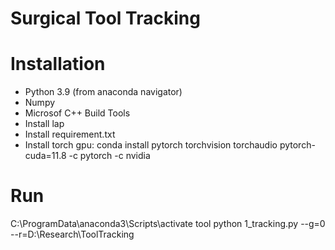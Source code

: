 # Surgical Tool Tracking

# Installation
- Python 3.9 (from anaconda navigator)
- Numpy
- Microsof C++ Build Tools
- Install lap
- Install requirement.txt
- Install torch gpu: conda install pytorch torchvision torchaudio pytorch-cuda=11.8 -c pytorch -c nvidia

# Run
C:\ProgramData\anaconda3\Scripts\activate tool
python 1_tracking.py --g=0 --r=D:\Research\ToolTracking